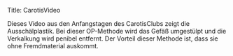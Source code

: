 Title: CarotisVideo

Dieses Video aus den Anfangstagen des CarotisClubs zeigt die Ausschälplastik. 
Bei dieser OP-Methode wird das Gefäß umgestülpt und die Verkalkung wird penibel entfernt.
Der Vorteil dieser Methode ist, dass sie ohne Fremdmaterial auskommt. 
